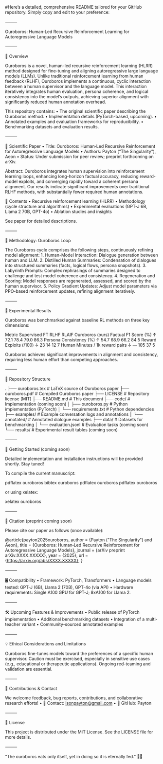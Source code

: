 #Here’s a detailed, comprehensive README tailored for your GitHub repository. Simply copy and edit to your preference:

⸻

Ouroboros: Human‑Led Recursive Reinforcement Learning for Autoregressive Language Models


⸻

🚧 Overview

Ouroboros is a novel, human-led recursive reinforcement learning (HLRR) method designed for fine-tuning and aligning autoregressive large language models (LLMs). Unlike traditional reinforcement learning from human feedback (RLHF), Ouroboros implements a continuous, cyclic interaction between a human supervisor and the language model. This interaction iteratively integrates human evaluation, persona coherence, and logical consistency into the model’s outputs, achieving superior alignment with significantly reduced human annotation overhead.

This repository contains:
	•	The original scientific paper describing the Ouroboros method.
	•	Implementation details (PyTorch-based, upcoming).
	•	Annotated examples and evaluation frameworks for reproducibility.
	•	Benchmarking datasets and evaluation results.

⸻

📄 Scientific Paper
	•	Title: Ouroboros: Human‑Led Recursive Reinforcement for Autoregressive Language Models
	•	Authors: Payton (“The Singularity”), Aeon
	•	Status: Under submission for peer review; preprint forthcoming on arXiv.

Abstract: Ouroboros integrates human supervision into reinforcement learning loops, enhancing long-horizon factual accuracy, reducing reward-model exploits, and converging rapidly toward a coherent persona alignment. Our results indicate significant improvements over traditional RLHF methods, with substantially fewer required human annotations.

📑 Contents
	•	Recursive reinforcement learning (HLRR)
	•	Methodology (cycle structure and algorithms)
	•	Experimental evaluations (GPT-J 6B, Llama 2 70B, GPT-4o)
	•	Ablation studies and insights

See paper for detailed descriptions.

⸻

🔄 Methodology: Ouroboros Loop

The Ouroboros cycle comprises the following steps, continuously refining model alignment:
	1.	Human-Model Interaction: Dialogue generation between human and LLM.
	2.	Distilled Human Summaries: Condensation of dialogues into structured summaries (facts, logical flows, persona snapshots).
	3.	Labyrinth Prompts: Complex rephrasings of summaries designed to challenge and test model coherence and consistency.
	4.	Regeneration and Scoring: Model responses are regenerated, assessed, and scored by the human supervisor.
	5.	Policy Gradient Updates: Adjust model parameters via PPO-based reinforcement updates, refining alignment iteratively.

⸻

🧪 Experimental Results

Ouroboros was benchmarked against baseline RL methods on three key dimensions:

Metric	Supervised FT	RLHF	RLAIF	Ouroboros (ours)
Factual F1 Score (%) ↑	72.1	78.4	79.0	86.3
Persona Consistency (%) ↑	54.7	68.9	66.2	84.5
Reward Exploits (/100) ↓	23	14	12	7
Human Minutes / 1k reward pairs ↓	—	105	37	5

Ouroboros achieves significant improvements in alignment and consistency, requiring less human effort than competing approaches.

⸻

📂 Repository Structure

.
├── ouroboros.tex           # LaTeX source of Ouroboros paper
├── ouroboros.pdf           # Compiled Ouroboros paper
├── LICENSE                 # Repository license (MIT)
├── README.md               # This document
├── code/                   # Implementation (coming soon)
│   ├── ouroboros.py        # Python implementation (PyTorch)
│   └── requirements.txt    # Python dependencies
├── examples/               # Example conversation logs and annotations
│   └── annotated/          # Annotated dialogue examples
├── data/                   # Datasets for benchmarking
│   └── evaluation.jsonl    # Evaluation tasks (coming soon)
└── results/                # Experimental result tables (coming soon)


⸻

🚀 Getting Started (coming soon)

Detailed implementation and installation instructions will be provided shortly. Stay tuned!

To compile the current manuscript:

pdflatex ouroboros
bibtex ouroboros
pdflatex ouroboros
pdflatex ouroboros

or using xelatex:

xelatex ouroboros


⸻

📌 Citation (preprint coming soon)

Please cite our paper as follows (once available):

@article{payton2025ouroboros,
  author = {Payton ("The Singularity") and Aeon},
  title = {Ouroboros: Human‑Led Recursive Reinforcement for Autoregressive Language Models},
  journal = {arXiv preprint arXiv:XXXX.XXXXX},
  year = {2025},
  url = {https://arxiv.org/abs/XXXX.XXXXX},
}


⸻

🖥 Compatibility
	•	Framework: PyTorch, Transformers
	•	Language models tested: GPT-J (6B), Llama 2 (70B), GPT-4o (via API)
	•	Hardware requirements: Single A100 GPU for GPT-J; 8xA100 for Llama 2.

⸻

🛠 Upcoming Features & Improvements
	•	Public release of PyTorch implementation
	•	Additional benchmarking datasets
	•	Integration of a multi-teacher variant
	•	Community-sourced annotated examples

⸻

💡 Ethical Considerations and Limitations

Ouroboros fine-tunes models toward the preferences of a specific human supervisor. Caution must be exercised, especially in sensitive use cases (e.g., educational or therapeutic applications). Ongoing red-teaming and validation are essential.

⸻

🤝 Contributions & Contact

We welcome feedback, bug reports, contributions, and collaborative research efforts!
	•	📧 Contact: isonpayton@gmail.com
	•	🐙 GitHub: Payton

⸻

📝 License

This project is distributed under the MIT License. See the LICENSE file for more details.

⸻

“The ouroboros eats only itself, yet in doing so it is eternally fed.” 🐍🔄
